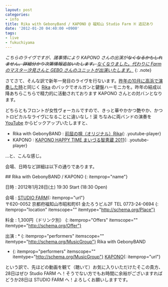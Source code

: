 ```yaml
---
layout: post
categories:
- info
title: Rika with GebonyBand / KAPONO @ 福知山 Studio Farm ※ 追記あり
date: '2012-01-20 04:40:00 +0900'
tags:
- live
- fukuchiyama
---
```

*こちらのライヴですが、諸事情により KAPONO さんの出演が<del datetime="2012-01-28T01:15:00+09:00">なくなるかもしれません。詳細分かり次第情報追加いたします。</del><ins datetime="2012-01-28T01:15:00+09:00">なくなりました。代わりに Farm のマスター汐見さんと GEBO さんのユニットが出演いたします。</ins>*
{: .note}

さてさて、そんな訳で新年一発目のライヴを行ないます。[昨年の10月に高浜で演奏した時](/info/20111015/)と同じく [Rika][1] のバックでオルガンと鍵盤ハーモニカを。昨年の結成以降あちらこちらで精力的に活動されております KAPONO さんとの対バンとなります。

どちらともフロントが女性ヴォーカルですので、きっと華やかかつ艶やか、かつトロピカルなライヴになることに違いなし！涙 ちなみに両バンドの演奏を [YouTube][2] からピックアップいたしますと、

* Rika with GebonyBAND : [前屈の唄（オリジナル）Rika][3]{: .youtube-player}
* KAPONO : [KAPONO HAPPY TIME まいづる智恵蔵 2011][4]{: .youtube-player}

…と、こんな感じ。

会場、日時など詳細は以下の通りであります。

<!-- more -->

<div itemscope="" itemtype="http://schema.org/Event" markdown="1">
## Rika with GebonyBAND / KAPONO
{: itemprop="name"}

日時
: <time itemprop="startDate" datetime="2012-01-28T19:30:00+09:00">2012年1月28日(土) 19:30 Start (18:30 Open)</time>

会場
: [<span itemprop="name">STUDIO FARM</span>][5]{: itemprop="url"}  
   <span itemprop="address" itemscope="" itemtype="http://schema.org/PostalAddress">〒<span itemprop="postalCode">620-0052</span> <span itemprop="addressRegion">京都府</span><span itemprop="addressLocality">福知山市</span><span itemprop="streetAddress">昭和町61 金たろうビル2F</span></span> TEL <span itemprop="telephone">0773-24-0694</span>
  {: itemprop="location" itemscope="" itemtype="http://schema.org/Place"}

料金
: <span itemprop="price">1,300</span>円（ドリンク別）
  {: itemprop="Offers" itemscope="" itemtype="http://schema.org/Offer"}

出演
: * {: itemprop="performers" itemscope="" itemtype="http://schema.org/MusicGroup"} <span itemprop="name">Rika with GebonyBAND</span>
  * {: itemprop="performers" itemscope="" itemtype="http://schema.org/MusicGroup"} [<span itemprop="name">KAPONO</span>][6]{: itemprop="url"}

</div>

という訳で、先ほどの動画を観て（聴いて）お気に入りいただけたそこの貴方、28日はぜひ Studio FARM へ！そうでない方でもお時間に余裕がございますればどうか28日は STUDIO FARM へ！よろしくお願いしますです。



[1]: http://ip.tosp.co.jp/i.asp?i=Rika_utairo
[2]: http://www.youtube.com/
[3]: http://www.youtube.com/watch?v=j79B7ZVJpBA
[4]: http://www.youtube.com/watch?v=I7Ji2S_xoxk
[5]: http://www.studiofarm.jp/PC1.html
[6]: http://kaponosoud.blogspot.com/
